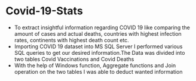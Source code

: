 # Covid-19-Stats
- To extract insightful information regarding COVID 19 like comparing the amount of cases and actual deaths, countries with highest infection rates, continents with 
  highest death count etc.
- Importing COVID 19 dataset into MS SQL Server I performed various SQL queries to get our desired information.The Data was divided into two tables Covid Vaccinations 
  and Covid Deaths
- With the help of Windows function, Aggregate functions and Join operation on the two tables I was able to deduct wanted information
